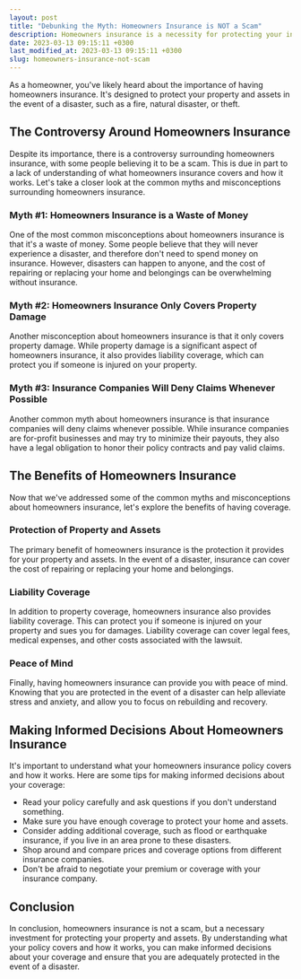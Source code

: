 ```yaml
---
layout: post
title: "Debunking the Myth: Homeowners Insurance is NOT a Scam"
description: Homeowners insurance is a necessity for protecting your investment. In this article, we'll debunk the myth that homeowners insurance is a scam and explain how it can benefit you.
date: 2023-03-13 09:15:11 +0300last_modified_at: 2023-03-13 09:15:11 +0300
slug: homeowners-insurance-not-scam
---
```


As a homeowner, you've likely heard about the importance of having homeowners insurance. It's designed to protect your property and assets in the event of a disaster, such as a fire, natural disaster, or theft.

## The Controversy Around Homeowners Insurance

Despite its importance, there is a controversy surrounding homeowners insurance, with some people believing it to be a scam. This is due in part to a lack of understanding of what homeowners insurance covers and how it works. Let's take a closer look at the common myths and misconceptions surrounding homeowners insurance.

### Myth #1: Homeowners Insurance is a Waste of Money

One of the most common misconceptions about homeowners insurance is that it's a waste of money. Some people believe that they will never experience a disaster, and therefore don't need to spend money on insurance. However, disasters can happen to anyone, and the cost of repairing or replacing your home and belongings can be overwhelming without insurance.

### Myth #2: Homeowners Insurance Only Covers Property Damage

Another misconception about homeowners insurance is that it only covers property damage. While property damage is a significant aspect of homeowners insurance, it also provides liability coverage, which can protect you if someone is injured on your property.

### Myth #3: Insurance Companies Will Deny Claims Whenever Possible

Another common myth about homeowners insurance is that insurance companies will deny claims whenever possible. While insurance companies are for-profit businesses and may try to minimize their payouts, they also have a legal obligation to honor their policy contracts and pay valid claims.

## The Benefits of Homeowners Insurance

Now that we've addressed some of the common myths and misconceptions about homeowners insurance, let's explore the benefits of having coverage.

### Protection of Property and Assets

The primary benefit of homeowners insurance is the protection it provides for your property and assets. In the event of a disaster, insurance can cover the cost of repairing or replacing your home and belongings.

### Liability Coverage

In addition to property coverage, homeowners insurance also provides liability coverage. This can protect you if someone is injured on your property and sues you for damages. Liability coverage can cover legal fees, medical expenses, and other costs associated with the lawsuit.

### Peace of Mind

Finally, having homeowners insurance can provide you with peace of mind. Knowing that you are protected in the event of a disaster can help alleviate stress and anxiety, and allow you to focus on rebuilding and recovery.

## Making Informed Decisions About Homeowners Insurance

It's important to understand what your homeowners insurance policy covers and how it works. Here are some tips for making informed decisions about your coverage:

- Read your policy carefully and ask questions if you don't understand something.
- Make sure you have enough coverage to protect your home and assets.
- Consider adding additional coverage, such as flood or earthquake insurance, if you live in an area prone to these disasters.
- Shop around and compare prices and coverage options from different insurance companies.
- Don't be afraid to negotiate your premium or coverage with your insurance company.

## Conclusion

In conclusion, homeowners insurance is not a scam, but a necessary investment for protecting your property and assets. By understanding what your policy covers and how it works, you can make informed decisions about your coverage and ensure that you are adequately protected in the event of a disaster.
